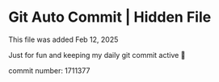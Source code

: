 # Git Auto Commit | Hidden File

This file was added Feb 12, 2025

Just for fun and keeping my daily git commit active 🤪

commit number: 1711377
